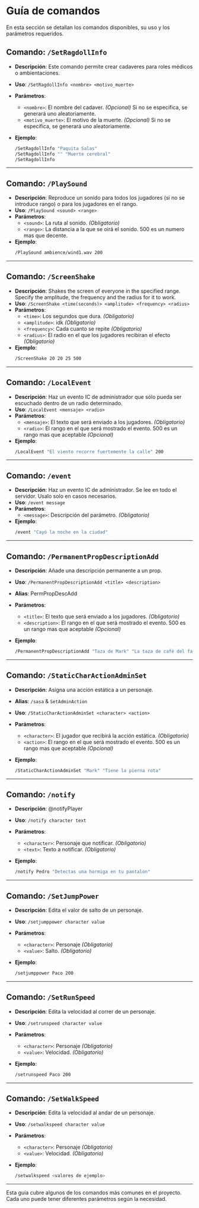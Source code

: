 # Guía de comandos

En esta sección se detallan los comandos disponibles, su uso y los parámetros requeridos.

## Comando: `/SetRagdollInfo`

- **Descripción**: Este comando permite crear cadaveres para roles médicos o ambientaciones.
- **Uso**: `/SetRagdollInfo <nombre> <motivo_muerte>`
- **Parámetros**:
  - `<nombre>`: El nombre del cadaver. *(Opcional)* Si no se especifica, se generará uno aleatoriamente.
  - `<motivo_muerte>`: El motivo de la muerte. *(Opcional)* Si no se especifica, se generará uno aleatoriamente.
  
- **Ejemplo**:
    ```bash
    /SetRagdollInfo "Paquita Salas"
    /SetRagdollInfo "" "Muerte cerebral"
    /SetRagdollInfo
    ```

---

## Comando: `/PlaySound`

- **Descripción**: Reproduce un sonido para todos los jugadores (si no se introduce rango) o para los jugadores en el rango.
- **Uso**: `/PlaySound <sound> <range>`
- **Parámetros**:
  - `<sound>`: La ruta al sonido. *(Obligatorio)*
  - `<range>`: La distancia a la que se oirá el sonido. 500 es un numero mas que decente.
- **Ejemplo**:
    ```bash
    /PlaySound ambience/wind1.wav 200
    ```

---

## Comando: `/ScreenShake`

- **Descripción**: Shakes the screen of everyone in the specified range. Specify the amplitude, the frequency and the radius for it to work.
- **Uso**: `/ScreenShake <time(seconds)> <amplitude> <frequency> <radius>`
- **Parámetros**:
  - `<time>`: Los segundos que dura. *(Obligatorio)*
  - `<amplitude>`: idk *(Obligatorio)*
  - `<frequency>`: Cada cuanto se repite *(Obligatorio)*
  - `<radius>`: El radio en el que los jugadores recibiran el efecto *(Obligatorio)*
- **Ejemplo**:
    ```bash
    /ScreenShake 20 20 25 500
    ```

---

## Comando: `/LocalEvent`

- **Descripción**: Haz un evento IC de administrador que sólo pueda ser escuchado dentro de un radio determinado.
- **Uso**: `/LocalEvent <mensaje> <radio>` 
- **Parámetros**:
  - `<mensaje>`: El texto que será enviado a los jugadores. *(Obligatorio)*
  - `<radio>`: El rango en el que será mostrado el evento. 500 es un rango mas que aceptable *(Opcional)*
- **Ejemplo**:
    ```bash
    /LocalEvent "El viento recorre fuertemente la calle" 200 
    ```

---

## Comando: `/event`

- **Descripción**: Haz un evento IC de administrador. Se lee en todo el servidor. Usalo solo en casos necesarios.
- **Uso**: `/event message`
- **Parámetros**:
  - `<message>`: Descripción del parámetro. *(Obligatorio)*
- **Ejemplo**:
    ```bash
    /event "Cayó la noche en la ciudad"
    ```
---

## Comando: `/PermanentPropDescriptionAdd`

- **Descripción**: Añade una descripción permanente a un prop.
- **Uso**: `/PermanentPropDescriptionAdd <title> <description>` 
- **Alias**: PermPropDescAdd
- **Parámetros**:
  - `<title>`: El texto que será enviado a los jugadores. *(Obligatorio)*
  - `<description>`: El rango en el que será mostrado el evento. 500 es un rango mas que aceptable *(Opcional)*

- **Ejemplo**:
    ```bash
    /PermanentPropDescriptionAdd "Taza de Mark" "La taza de café del famoso Mark Fontana"
    ```

---

## Comando: `/StaticCharActionAdminSet`

- **Descripción**: Asigna una acción estática a un personaje.
- **Alias**: `/sasa` & `SetAdminAction`
- **Uso**: `/StaticCharActionAdminSet <character> <action>` 
- **Parámetros**:
  - `<character>`: El jugador que recibirá la acción estática. *(Obligatorio)*
  - `<action>`: El rango en el que será mostrado el evento. 500 es un rango mas que aceptable *(Opcional)*

- **Ejemplo**:
    ```bash
    /StaticCharActionAdminSet "Mark" "Tiene la pierna rota"
    ```

---

## Comando: `/notify`

- **Descripción**: @notifyPlayer
- **Uso**: `/notify character text`
- **Parámetros**:
  - `<character>`: Personaje que notificar. *(Obligatorio)*
  - `<text>`: Texto a notificar. *(Obligatorio)*

- **Ejemplo**:
    ```bash
    /notify Pedro "Detectas una hormiga en tu pantalon"
    ```

---

## Comando: `/SetJumpPower`

- **Descripción**: Edita el valor de salto de un personaje.
- **Uso**: `/setjumppower character value`
- **Parámetros**:
  - `<character>`: Personaje *(Obligatorio)*
  - `<value>`: Salto. *(Obligatorio)*

- **Ejemplo**:
    ```bash
    /setjumppower Paco 200
    ```

--- 

## Comando: `/SetRunSpeed`

- **Descripción**: Edita la velocidad al correr de un personaje.
- **Uso**: `/setrunspeed character value`
- **Parámetros**:
  - `<character>`: Personaje *(Obligatorio)*
  - `<value>`: Velocidad. *(Obligatorio)*

- **Ejemplo**:
    ```bash
    /setrunspeed Paco 200
    ```
---

## Comando: `/SetWalkSpeed`

- **Descripción**: Edita la velocidad al andar de un personaje.
- **Uso**: `/setwalkspeed character value`

- **Parámetros**:
  - `<character>`: Personaje *(Obligatorio)*
  - `<value>`: Velocidad. *(Obligatorio)*

- **Ejemplo**:
    ```bash
    /setwalkspeed <valores de ejemplo>
    ```

---

Esta guía cubre algunos de los comandos más comunes en el proyecto. Cada uno puede tener diferentes parámetros según la necesidad.
